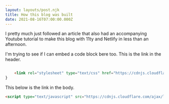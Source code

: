 ```yaml
---
layout: layouts/post.njk
title: How this blog was built
date: 2021-08-16T07:00:00.000Z
---
```

I pretty much just followed an article that also had an accompanying Youtube tutorial to make this blog with 11ty and Netlify in less than an afternoon.

I'm trying to see if I can embed a code block bere too. This is the link in the header.

```html

    <link rel="stylesheet" type="text/css" href="https://cdnjs.cloudflare.com/ajax/libs/prism/1.15.0/themes/prism.min.css"></link>
}
```
This below is the link in the body.
```html
<script type="text/javascript" src="https://cdnjs.cloudflare.com/ajax/libs/prism/1.15.0/prism.min.js"></script>
```